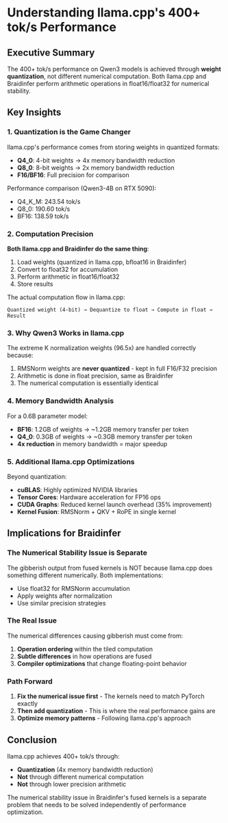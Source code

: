 # Understanding llama.cpp's 400+ tok/s Performance

## Executive Summary

The 400+ tok/s performance on Qwen3 models is achieved through **weight quantization**, not different numerical computation. Both llama.cpp and Braidinfer perform arithmetic operations in float16/float32 for numerical stability.

## Key Insights

### 1. Quantization is the Game Changer

llama.cpp's performance comes from storing weights in quantized formats:
- **Q4_0**: 4-bit weights → 4x memory bandwidth reduction
- **Q8_0**: 8-bit weights → 2x memory bandwidth reduction
- **F16/BF16**: Full precision for comparison

Performance comparison (Qwen3-4B on RTX 5090):
- Q4_K_M: 243.54 tok/s
- Q8_0: 190.60 tok/s  
- BF16: 138.59 tok/s

### 2. Computation Precision

**Both llama.cpp and Braidinfer do the same thing**:
1. Load weights (quantized in llama.cpp, bfloat16 in Braidinfer)
2. Convert to float32 for accumulation
3. Perform arithmetic in float16/float32
4. Store results

The actual computation flow in llama.cpp:
```
Quantized weight (4-bit) → Dequantize to float → Compute in float → Result
```

### 3. Why Qwen3 Works in llama.cpp

The extreme K normalization weights (96.5x) are handled correctly because:
1. RMSNorm weights are **never quantized** - kept in full F16/F32 precision
2. Arithmetic is done in float precision, same as Braidinfer
3. The numerical computation is essentially identical

### 4. Memory Bandwidth Analysis

For a 0.6B parameter model:
- **BF16**: 1.2GB of weights → ~1.2GB memory transfer per token
- **Q4_0**: 0.3GB of weights → ~0.3GB memory transfer per token
- **4x reduction** in memory bandwidth = major speedup

### 5. Additional llama.cpp Optimizations

Beyond quantization:
- **cuBLAS**: Highly optimized NVIDIA libraries
- **Tensor Cores**: Hardware acceleration for FP16 ops
- **CUDA Graphs**: Reduced kernel launch overhead (35% improvement)
- **Kernel Fusion**: RMSNorm + QKV + RoPE in single kernel

## Implications for Braidinfer

### The Numerical Stability Issue is Separate

The gibberish output from fused kernels is NOT because llama.cpp does something different numerically. Both implementations:
- Use float32 for RMSNorm accumulation
- Apply weights after normalization
- Use similar precision strategies

### The Real Issue

The numerical differences causing gibberish must come from:
1. **Operation ordering** within the tiled computation
2. **Subtle differences** in how operations are fused
3. **Compiler optimizations** that change floating-point behavior

### Path Forward

1. **Fix the numerical issue first** - The kernels need to match PyTorch exactly
2. **Then add quantization** - This is where the real performance gains are
3. **Optimize memory patterns** - Following llama.cpp's approach

## Conclusion

llama.cpp achieves 400+ tok/s through:
- **Quantization** (4x memory bandwidth reduction)
- **Not** through different numerical computation
- **Not** through lower precision arithmetic

The numerical stability issue in Braidinfer's fused kernels is a separate problem that needs to be solved independently of performance optimization.